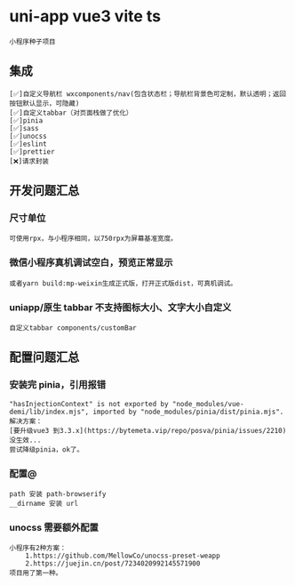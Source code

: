 # uni-app vue3 vite ts

    小程序种子项目

## 集成

    [✅]自定义导航栏 wxcomponents/nav(包含状态栏；导航栏背景色可定制，默认透明；返回按钮默认显示，可隐藏)
    [✅]自定义tabbar（对页面栈做了优化）
    [✅]pinia
    [✅]sass
    [✅]unocss
    [✅]eslint
    [✅]prettier
    [❌]请求封装

## 开发问题汇总

### 尺寸单位
    可使用rpx，与小程序相同，以750rpx为屏幕基准宽度。

### 微信小程序真机调试空白，预览正常显示
    或者yarn build:mp-weixin生成正式版，打开正式版dist，可真机调试。

### uniapp/原生 tabbar 不支持图标大小、文字大小自定义
    自定义tabbar components/customBar

## 配置问题汇总

### 安装完 pinia，引用报错

    "hasInjectionContext" is not exported by "node_modules/vue-demi/lib/index.mjs", imported by "node_modules/pinia/dist/pinia.mjs".
    解决方案：
    [要升级vue3 到3.3.x](https://bytemeta.vip/repo/posva/pinia/issues/2210)  没生效...
    尝试降级pinia，ok了。

### 配置@

    path 安装 path-browserify
    __dirname 安装 url

### unocss 需要额外配置

    小程序有2种方案：
        1.https://github.com/MellowCo/unocss-preset-weapp
        2.https://juejin.cn/post/7234020992145571900
    项目用了第一种。
